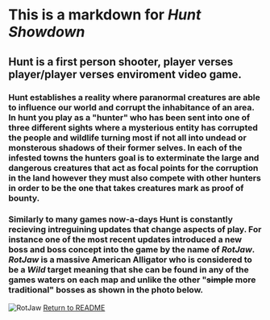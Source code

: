 # This is a markdown for *Hunt Showdown*
## Hunt is a first person shooter, player verses player/player verses enviroment video game.
### Hunt establishes a reality where paranormal creatures are able to influence our world and corrupt the inhabitance of an area. In hunt you play as a "hunter" who has been sent into one of three different sights where a mysterious entity has corrupted the people and wildlife turning most if not all into undead or monsterous shadows of their former selves. In each of the infested towns the hunters goal is to exterminate the large and dangerous creatures that act as focal points for the corruption in the land however they must also compete with other hunters in order to be the one that takes creatures mark as proof of bounty.
### Similarly to many games now-a-days Hunt is constantly recieving intreguining updates that change aspects of play. For instance one of the most recent updates introduced a new boss and boss concept into the game by the name of *RotJaw*. __*RotJaw*__ is a massive American Alligator who is considered to be a *Wild* target meaning that she can be found in any of the games waters on each map and unlike the other "~~simple~~ more traditional" bosses as shown in the photo below.
![RotJaw](https://www.crytek.com/uploads/images/a81f13c8-9220-4482-8859-0365e218fd31.jpeg)
[Return to README](https://github.com/JusticeGtrrz/README.md/tree/main)
